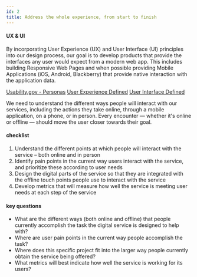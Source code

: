 ```yaml
---
id: 2
title: Address the whole experience, from start to finish
---
```


#### UX & UI
By incorporating User Experience (UX) and User Interface (UI) principles into our design process, our goal is to develop products that provide the interfaces any user would expect from a modern web app.  This includes building Responsive Web Pages and when possible providing Mobile Applications (iOS, Android, Blackberry) that provide native interaction with the application data.

[Usability.gov - Personas](http://www.usability.gov/how-to-and-tools/methods/personas.html)
[User Experience Defined](http://en.wikipedia.org/wiki/User_experience)
[User Interface Defined](http://en.wikipedia.org/wiki/User_interface)





We need to understand the different ways people will interact with our services, including the actions they take online, through a mobile application, on a phone, or in person. Every encounter — whether it's online or offline — should move the user closer towards their goal.

#### checklist
1. Understand the different points at which people will interact with the service – both online and in person
2. Identify pain points in the current way users interact with the service, and prioritize these according to user needs
3. Design the digital parts of the service so that they are integrated with the offline touch points people use to interact with the service
4. Develop metrics that will measure how well the service is meeting user needs at each step of the service


#### key questions
- What are the different ways (both online and offline) that people currently accomplish the task the digital service is designed to help with?
- Where are user pain points in the current way people accomplish the task?
- Where does this specific project fit into the larger way people currently obtain the service being offered?
- What metrics will best indicate how well the service is working for its users?
